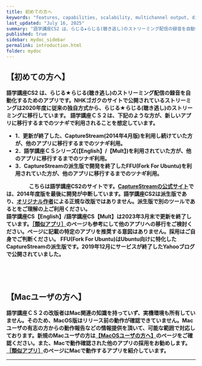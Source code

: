 ```yaml
---
title: 初めての方へ
keywords: "features, capabilities, scalability, multichannel output, dita, hats, comparison, benefits"
last_updated: "July 16, 2025"
summary: "語学講座CS2 は、らじる★らじる(聴き逃し)のストリーミング配信の録音を自動化するためのアプリです。NHKゴガクのサイトで公開されているストリーミングは2020年度に従来の独自方式から、らじる★らじる(聴き逃し)のストリーミングに移行しています。"
published: true
sidebar: mydoc_sidebar
permalink: introduction.html
folder: mydoc
---
```


## 【初めての方へ】

**語学講座CS2 は、らじる★らじる(聴き逃し)のストリーミング配信の録音を自動化するためのアプリです。NHKゴガクのサイトで公開されているストリーミングは2020年度に従来の独自方式から、らじる★らじる(聴き逃し)のストリーミングに移行しています。**
**語学講座ＣＳ２は、下記のような方が、新しいアプリに移行するまでのツナギで利用されることを想定しています。**             
* **1．更新が終了した、CaptureStream(2014年4月版)を利用し続けていた方が、他のアプリに移行するまでのツナギ利用。**             
* **2．語学講座ＣＳシリーズ(【English】/【Mult】)を利用されていた方が、他のアプリに移行するまでのツナギ利用。**             
* **3．CaptureStreamの派生版で開発を終了したFFU(Fork For Ubuntu)を利用されていた方が、他のアプリに移行するまでのツナギ利用。**             


 　　　　
 **こちらは語学講座CS2のサイトです。[CaptureStreamの公式サイト](https://ja.osdn.net/projects/capturestream/)では、2014年度版を最後に開発が中断しています。語学講座CS2は派生版であり、[オリジナル作者](https://github.com/CSReviser/CaptureStream/wiki/%E4%BD%9C%E8%80%85%E3%83%BB%E6%94%B9%E7%89%88%E8%80%85)による正規な改版ではありません。派生版で別のツールであるとをご理解の上ご利用ください。**　         
**語学講座CS【English】/語学講座CS【Mult】は2023年3月末で更新を終了しています。[［類似アプリ］](./application)のページも参考にして他のアプリへの移行をご検討ください。ページに記載の特定のアプリを推奨する意図はありません。採用はご自身でご判断ください。**
**FFU(Fork For Ubuntu)はUbuntu向けに特化したCaptureStreamの派生版です。2019年12月にサービスが終了したYahooブログで公開されていました。**　　                  

## 　　　　
## 【Macユーザの方へ】
**語学講座ＣＳ２の改版者はMac関連の知識を持っていず、実機環境も所有していません。そのため、MacOS版はリリース前の動作が確認できていません。Macユーザの有志の方からの動作報告などの情報提供を頂いて、可能な範囲で対応しております。新規のMacユーザの方は[【MacOSユーザの方へ】](./macos)のページをご確認ください。また、Macで動作確認された他のアプリの採用をお勧めします。[［類似アプリ］](./application)のページにMacで動作するアプリを紹介しています。**
　　　　


*** 
 <link rel="shortcut icon" type="image/x-icon" href="https://avatars.githubusercontent.com/u/46049273?v=4">
 <meta name="twitter:image:src" content="https://avatars.githubusercontent.com/u/46049273?v=4">
